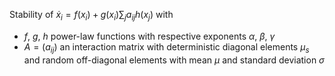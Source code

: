 Stability of $\dot{x}_i = f(x_i) + g(x_i)\sum_j a_{ij}h(x_j)$ with
- $f$, $g$, $h$ power-law functions with respective exponents $\alpha$, $\beta$, $\gamma$
- $A = (a_{ij})$ an interaction matrix with deterministic diagonal elements $\mu_s$ and random off-diagonal elements with mean $\mu$ and standard deviation $\sigma$